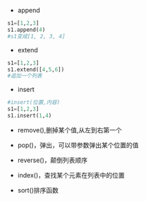 - append
```python
s1=[1,2,3]
s1.append(4)
#s1变成[1, 2, 3, 4]
```
- extend
```python
s1=[1,2,3]
s1.extend([4,5,6])
#追加一个列表
```
- insert
```python
#insert(位置,内容)
s1=[1,2,3]
s1.insert(1,4)
```
- remove(),删掉某个值,从左到右第一个
- pop()，弹出，可以带参数弹出某个位置的值
- reverse()，颠倒列表顺序
- index()，查找某个元素在列表中的位置

- sort()排序函数
